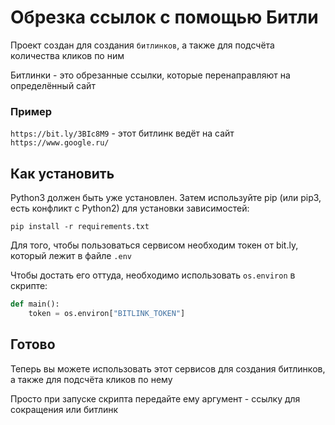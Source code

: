 # Обрезка ссылок с помощью Битли
Проект создан для создания `битлинков`, а также для подсчёта количества кликов по ним

Битлинки - это обрезанные ссылки, которые перенаправляют на определённый сайт
### Пример
`https://bit.ly/3BIc8M9` - этот битлинк ведёт на сайт `https://www.google.ru/`

## Как установить

Python3 должен быть уже установлен. Затем используйте pip (или pip3, есть конфликт с Python2) для установки зависимостей:

    pip install -r requirements.txt

Для того, чтобы пользоваться сервисом необходим токен от bit.ly, который лежит в файле `.env`

Чтобы достать его оттуда, необходимо использовать `os.environ` в скрипте:
```python
def main():
    token = os.environ["BITLINK_TOKEN"]
```

## Готово
Теперь вы можете использовать этот сервисов для создания битлинков,
а также для подсчёта кликов по нему

Просто при запуске скрипта передайте ему аргумент - ссылку для сокращения или битлинк